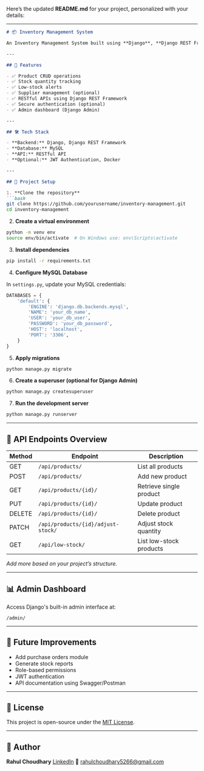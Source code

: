 Here’s the updated **README.md** for your project, personalized with your details:

---

````markdown
# 📦 Inventory Management System

An Inventory Management System built using **Django**, **Django REST Framework**, and **MySQL**. This backend API allows businesses to efficiently manage products, stock levels, suppliers, and purchase orders.

---

## 🚀 Features

- ✅ Product CRUD operations
- ✅ Stock quantity tracking
- ✅ Low-stock alerts
- ✅ Supplier management (optional)
- ✅ RESTful APIs using Django REST Framework
- ✅ Secure authentication (optional)
- ✅ Admin dashboard (Django Admin)

---

## 🛠️ Tech Stack

- **Backend:** Django, Django REST Framework
- **Database:** MySQL
- **API:** RESTful API
- **Optional:** JWT Authentication, Docker

---

## 📂 Project Setup

1. **Clone the repository**
```bash
git clone https://github.com/yourusername/inventory-management.git
cd inventory-management
````

2. **Create a virtual environment**

```bash
python -m venv env
source env/bin/activate  # On Windows use: env\Scripts\activate
```

3. **Install dependencies**

```bash
pip install -r requirements.txt
```

4. **Configure MySQL Database**

In `settings.py`, update your MySQL credentials:

```python
DATABASES = {
    'default': {
        'ENGINE': 'django.db.backends.mysql',
        'NAME': 'your_db_name',
        'USER': 'your_db_user',
        'PASSWORD': 'your_db_password',
        'HOST': 'localhost',
        'PORT': '3306',
    }
}
```

5. **Apply migrations**

```bash
python manage.py migrate
```

6. **Create a superuser (optional for Django Admin)**

```bash
python manage.py createsuperuser
```

7. **Run the development server**

```bash
python manage.py runserver
```

---

## 📡 API Endpoints Overview

| Method | Endpoint                           | Description             |
| ------ | ---------------------------------- | ----------------------- |
| GET    | `/api/products/`                   | List all products       |
| POST   | `/api/products/`                   | Add new product         |
| GET    | `/api/products/{id}/`              | Retrieve single product |
| PUT    | `/api/products/{id}/`              | Update product          |
| DELETE | `/api/products/{id}/`              | Delete product          |
| PATCH  | `/api/products/{id}/adjust-stock/` | Adjust stock quantity   |
| GET    | `/api/low-stock/`                  | List low-stock products |

*Add more based on your project’s structure.*

---

## 📊 Admin Dashboard

Access Django's built-in admin interface at:

```
/admin/
```

---

## 📌 Future Improvements

* Add purchase orders module
* Generate stock reports
* Role-based permissions
* JWT authentication
* API documentation using Swagger/Postman

---

## 📃 License

This project is open-source under the [MIT License](LICENSE).

---

## 👤 Author

**Rahul Choudhary**
[LinkedIn](https://linkedin.com/in/rahulchoudhary2610)
📧 [rahulchoudhary5266@gmail.com](mailto:rahulchoudhary5266@gmail.com)
```
